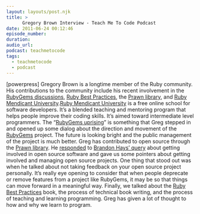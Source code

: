 ```yaml
---
layout: layouts/post.njk
title: >
      Gregory Brown Interview - Teach Me To Code Podcast
date: 2011-06-24 00:12:46
episode_number: 
duration: 
audio_url: 
podcast: teachmetocode
tags: 
  - teachmetocode
  - podcast
---
```


[powerpress] Gregory Brown is a longtime member of the Ruby community. His contributions to the community include his recent involvement in the [RubyGems discussions](http://blog.majesticseacreature.com/mending-the-rubygems-fences%20), [Ruby Best Practices](http://www.google.com/url?q=http%3A%2F%2Fwww.amazon.com%2Fgp%2Fproduct%2F0596523009%2Fref%3Das_li_ss_tl%3Fie%3DUTF8%26tag%3Dchamaxwoo-20%26linkCode%3Das2%26camp%3D217145%26creative%3D399369%26creativeASIN%3D0596523009&sa=D&sntz=1&usg=AFQjCNEACrhCXz0_Qv0ND6eNCV_gnKZIVg), the [Prawn library](http://prawn.majesticseacreature.com/), and [Ruby Mendicant University](http://university.rubymendicant.com/%20).[Ruby Mendicant University](http://university.rubymendicant.com/) is a free online school for software developers. It’s a blended teaching and mentoring program that helps people improve their coding skills. It’s aimed toward intermediate level programmers. The “[RubyGems uprising](http://blog.majesticseacreature.com/mending-the-rubygems-fences)” is something that Greg stepped in and opened up some dialog about the direction and movement of the [RubyGems](http://rubyforge.org/projects/rubygems/) project. The future is looking bright and the public management of the project is much better. Greg has contributed to open source through the [Prawn library](http://prawn.majesticseacreature.com/). He [responded](http://www.youtube.com/watch?v=FBxxZDWPiXI&feature=player_embedded) to [Brandon Hays’ query](http://brandonhays.com/blog/2011/05/03/why-i-still-dont-contribute-to-open-source/) about getting involved in open source software and gave us some pointers about getting involved and managing open source projects. One thing that stood out was when he talked about not taking feedback on your open source project personally. It’s really eye opening to consider that when people deprecate or remove features from a project like RubyGems, it may be so that things can move forward in a meaningful way. Finally, we talked about the [Ruby Best Practices](http://www.google.com/url?q=http%3A%2F%2Fwww.amazon.com%2Fgp%2Fproduct%2F0596523009%2Fref%3Das_li_ss_tl%3Fie%3DUTF8%26tag%3Dchamaxwoo-20%26linkCode%3Das2%26camp%3D217145%26creative%3D399369%26creativeASIN%3D0596523009&sa=D&sntz=1&usg=AFQjCNEACrhCXz0_Qv0ND6eNCV_gnKZIVg) book, the process of technical book writing, and the process of teaching and learning programming. Greg has given a lot of thought to how and why we learn to program.<object width="640" height="390"><param name="movie" value="http://www.youtube.com/v/ujkhGkqMEuw?version=3&amp;hl=en_US&amp;rel=0">
<param name="allowFullScreen" value="true">
<param name="allowscriptaccess" value="always">
<embed src="http://www.youtube.com/v/ujkhGkqMEuw?version=3&amp;hl=en_US&amp;rel=0" type="application/x-shockwave-flash" width="640" height="390" allowscriptaccess="always" allowfullscreen="true"></embed></object>


